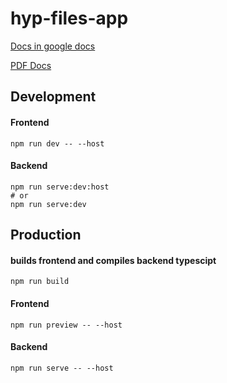 # hyp-files-app

[Docs in google docs](https://docs.google.com/document/d/1fQzMs1ykgv3G-BIaiCB6dKrJvlZtI-ckZUtxjJ_YwjQ/edit?usp=sharing)

[PDF Docs](https://abu.zetaseek.com/file/hyp-files-app.pdf?place=localhost-2f686f6d652f6162752f46696c6573)

## Development

#### Frontend

```shell
npm run dev -- --host
```

#### Backend

```shell
npm run serve:dev:host
# or
npm run serve:dev
```

## Production

#### builds frontend and compiles backend typescipt

```shell
npm run build
```

#### Frontend

```shell
npm run preview -- --host
```

#### Backend

```shell
npm run serve -- --host
```
